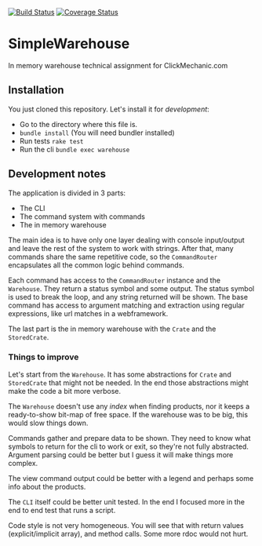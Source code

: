 [![Build Status](https://travis-ci.org/graffic/assignment-clickmechanic.svg?branch=master)](https://travis-ci.org/graffic/assignment-clickmechanic) [![Coverage Status](https://coveralls.io/repos/github/graffic/assignment-clickmechanic/badge.svg?branch=master)](https://coveralls.io/github/graffic/assignment-clickmechanic?branch=master)

# SimpleWarehouse

In memory warehouse technical assignment for ClickMechanic.com


## Installation

You just cloned this repository. Let's install it for *development*:

* Go to the directory where this file is.
* `bundle install` (You will need bundler installed)
* Run tests `rake test`
* Run the cli `bundle exec warehouse`

## Development notes

The application is divided in 3 parts:

* The CLI
* The command system with commands
* The in memory warehouse

The main idea is to have only one layer dealing with console input/output and leave the rest of the system to work with strings. After that, many commands share the same repetitive code, so the `CommandRouter` encapsulates all the common logic behind commands.

Each command has access to the `CommandRouter` instance and the `Warehouse`. They return a status symbol and some output. The status symbol is used to break the loop, and any string returned will be shown. The base command has access to argument matching and extraction using regular expressions, like url matches in a webframework.

The last part is the in memory warehouse with the `Crate` and the `StoredCrate`.

### Things to improve

Let's start from the `Warehouse`. It has some abstractions for `Crate` and `StoredCrate` that might not be needed. In the end those abstractions might make the code a bit more verbose. 

The `Warehouse` doesn't use any *index* when finding products, nor it keeps a ready-to-show bit-map of free space. If the warehouse was to be big, this would slow things down.

Commands gather and prepare data to be shown. They need to know what symbols to return for the cli to work or exit, so they're not fully abstracted. Argument parsing could be better but I guess it will make things more complex.

The view command output could be better with a legend and perhaps some info about the products.

The `CLI` itself could be better unit tested. In the end I focused more in the end to end test that runs a script.

Code style is not very homogeneous. You will see that with return values (explicit/implicit array), and method calls. Some more rdoc would not hurt.
